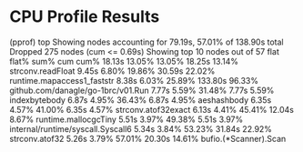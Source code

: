 # CPU Profile Results

(pprof) top
Showing nodes accounting for 79.19s, 57.01% of 138.90s total
Dropped 275 nodes (cum <= 0.69s)
Showing top 10 nodes out of 57
      flat  flat%   sum%        cum   cum%
    18.13s 13.05% 13.05%     18.25s 13.14%  strconv.readFloat
     9.45s  6.80% 19.86%     30.59s 22.02%  runtime.mapaccess1_faststr
     8.38s  6.03% 25.89%    133.80s 96.33%  github.com/danagle/go-1brc/v01.Run
     7.77s  5.59% 31.48%      7.77s  5.59%  indexbytebody
     6.87s  4.95% 36.43%      6.87s  4.95%  aeshashbody
     6.35s  4.57% 41.00%      6.35s  4.57%  strconv.atof32exact
     6.13s  4.41% 45.41%     12.04s  8.67%  runtime.mallocgcTiny
     5.51s  3.97% 49.38%      5.51s  3.97%  internal/runtime/syscall.Syscall6
     5.34s  3.84% 53.23%     31.84s 22.92%  strconv.atof32
     5.26s  3.79% 57.01%     20.30s 14.61%  bufio.(*Scanner).Scan
